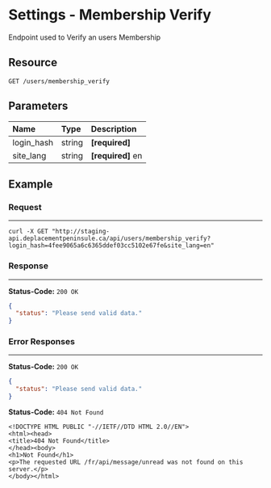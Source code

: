 # Settings - Membership Verify

Endpoint used to Verify an users Membership

## Resource

```
GET /users/membership_verify
```

## Parameters


Name              	| Type   	| Description
:------------------|:----------	|:--------------------
login_hash			|string		|**[required]** <user hash key>
site_lang |string |**[required]** en

## Example

### Request
***

```curl
curl -X GET "http://staging-api.deplacementpeninsule.ca/api/users/membership_verify?login_hash=4fee9065a6c6365ddef03cc5102e67fe&site_lang=en"
```

### Response
***

**Status-Code:** ```200 OK```

```json
{
  "status": "Please send valid data."
}
```


### Error Responses
***
<!--No Login Hash-->
**Status-Code:** ```200 OK```


```json
{
  "status": "Please send valid data."
}
```

<!--No Site Language-->
**Status-Code:** ```404 Not Found```


```
<!DOCTYPE HTML PUBLIC "-//IETF//DTD HTML 2.0//EN">
<html><head>
<title>404 Not Found</title>
</head><body>
<h1>Not Found</h1>
<p>The requested URL /fr/api/message/unread was not found on this server.</p>
</body></html>
```

